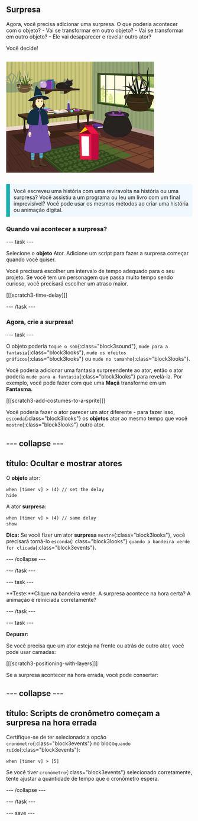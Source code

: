 ## Surpresa

<div style="display: flex; flex-wrap: wrap">
<div style="flex-basis: 200px; flex-grow: 1; margin-right: 15px;">
Agora, você precisa adicionar uma surpresa. O que poderia acontecer com o objeto? 
- Vai se transformar em outro objeto? 
- Vai se transformar em outro objeto? 
- Ele vai desaparecer e revelar outro ator? 

Você decide!
</div>
<div>

![O projeto 'Gato mágico' mostrando a surpresa.](Images/cat-magic.png)

</div>
</div>

<p style="border-left: solid; border-width:10px; border-color: #0faeb0; background-color: aliceblue; padding: 10px;">
Você escreveu uma história com uma reviravolta na história ou uma surpresa? Você assistiu a um programa ou leu um livro com um final imprevisível? Você pode usar os mesmos métodos ao criar uma história ou animação digital. 
</p>

### Quando vai acontecer a surpresa?

--- task ---

Selecione o **objeto** Ator. Adicione um script para fazer a surpresa começar quando você quiser.

Você precisará escolher um intervalo de tempo adequado para o seu projeto. Se você tem um personagem que passa muito tempo sendo curioso, você precisará escolher um atraso maior.

[[[scratch3-time-delay]]]

--- /task ---

### Agora, crie a surpresa!

--- task ---

O objeto poderia `toque o som`{:class="block3sound"}, `mude para a fantasia`{:class="block3looks"}, `mude os efeitos gráficos`{:class="block3looks"} ou `mude no tamanho`{:class="block3looks"}.

Você poderia adicionar uma fantasia surpreendente ao ator, então o ator poderia `mude para a fantasia`{:class="block3looks"} para revelá-la. Por exemplo, você pode fazer com que uma **Maçã** transforme em um **Fantasma**.

[[[scratch3-add-costumes-to-a-sprite]]]

Você poderia fazer o ator parecer um ator diferente - para fazer isso, `esconda`{:class="block3looks"} os **objetos** ator ao mesmo tempo que você `mostre`{:class="block3looks"} outro ator.

--- collapse ---
---
título: Ocultar e mostrar atores
---

O **objeto** ator:
```blocks3
when [timer v] > (4) // set the delay
hide
```

A ator **surpresa**:
```blocks3
when [timer v] > (4) // same delay
show
```

**Dica:** Se você fizer um ator **surpresa** `mostre`{:class="block3looks"}, você precisará torná-lo `esconda`{: class="block3looks"} `quando a bandeira verde for clicada`{:class="block3events"}.

--- /collapse ---

--- /task ---

--- task ---

**Teste:**Clique na bandeira verde. A surpresa acontece na hora certa? A animação é reiniciada corretamente?

--- /task ---

--- task ---

**Depurar:**

Se você precisa que um ator esteja na frente ou atrás de outro ator, você pode usar camadas:

[[[scratch3-positioning-with-layers]]]

Se a surpresa acontecer na hora errada, você pode consertar:

--- collapse ---
---
título: Scripts de cronômetro começam a surpresa na hora errada
---

Certifique-se de ter selecionado a opção `cronômetro`{:class="block3events"} no bloco`quando ruído`{:class="block3events"}:

```blocks3
when [timer v] > [5]
```

Se você tiver `cronômetro`{:class="block3events"} selecionado corretamente, tente ajustar a quantidade de tempo que o cronômetro espera.

--- /collapse ---

--- /task ---

--- save ---
